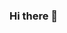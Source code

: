 ### Hi there 👋

<!--
**alitaami/alitaami** is a ✨ _special_ ✨ repository because its `README.md` (this file) appears on your GitHub profile.

Here are some ideas to get you started:

[![Anurag's GitHub stats](https://github-readme-stats.vercel.app/api?username=alitaami)](https://github.com/anuraghazra/github-readme-stats)
